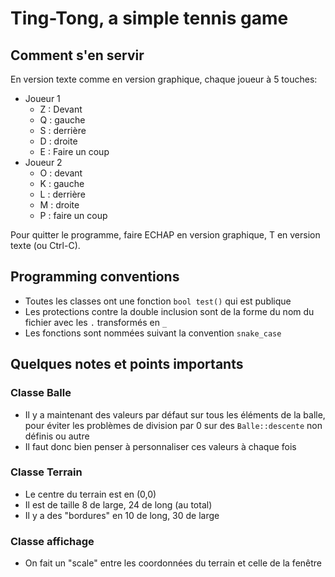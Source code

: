 # Ting-Tong, a simple tennis game

## Comment s'en servir

En version texte comme en version graphique, chaque joueur à 5 touches:
 - Joueur 1
    - Z : Devant
    - Q : gauche
    - S : derrière
    - D : droite
    - E : Faire un coup
 - Joueur 2
    - O : devant
    - K : gauche
    - L : derrière
    - M : droite
    - P : faire un coup

Pour quitter le programme, faire ECHAP en version graphique, T en version texte (ou Ctrl-C).

## Programming conventions
- Toutes les classes ont une fonction `bool test()` qui est publique
- Les protections contre la double inclusion sont de la forme du nom du fichier avec les `.` transformés en `_`
- Les fonctions sont nommées suivant la convention `snake_case`

## Quelques notes et points importants

### Classe Balle
- Il y a maintenant des valeurs par défaut sur tous les éléments de la balle, pour éviter les problèmes de division par 0 sur des `Balle::descente` non définis ou autre
- Il faut donc bien penser à personnaliser ces valeurs à chaque fois

### Classe Terrain
- Le centre du terrain est en (0,0)
- Il est de taille 8 de large, 24 de long (au total)
- Il y a des "bordures" en 10 de long, 30 de large

### Classe affichage
- On fait un "scale" entre les coordonnées du terrain et celle de la fenêtre